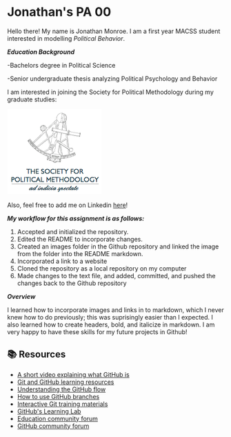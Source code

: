 # Jonathan's PA 00

Hello there! My name is Jonathan Monroe. I am a first year MACSS student interested in modelling _Political Behavior_.

_**Education Background**_

-Bachelors degree in Political Science

-Senior undergraduate thesis analyzing Political Psychology and Behavior

I am interested in joining the Society for Political Methodology during my graduate studies:

![Political Methodology Logo](./images/PolMethLogo.webp)

Also, feel free to add me on Linkedin [here](https://www.linkedin.com/in/jonathan-monroe-139259249/)!


_**My workflow for this assignment is as follows:**_

1. Accepted and initialized the repository.
2. Edited the README to incorporate changes.
3. Created an images folder in the Github repository and linked the image from the folder into the README markdown.
4. Incorporated a link to a website
5. Cloned the repository as a local repository on my computer
6. Made changes to the text file, and added, committed, and pushed the changes back to the Github repository


_**Overview**_

I learned how to incorporate images and links in to markdown, which I never knew how to do previously; this was suprisingly easier than I expected. I also learned how to create headers, bold, and italicize in markdown. I am very happy to have these skills for my future projects in Github!


## 📚  Resources 
* [A short video explaining what GitHub is](https://www.youtube.com/watch?v=w3jLJU7DT5E&feature=youtu.be) 
* [Git and GitHub learning resources](https://docs.github.com/en/github/getting-started-with-github/git-and-github-learning-resources) 
* [Understanding the GitHub flow](https://guides.github.com/introduction/flow/)
* [How to use GitHub branches](https://www.youtube.com/watch?v=H5GJfcp3p4Q&feature=youtu.be)
* [Interactive Git training materials](https://githubtraining.github.io/training-manual/#/01_getting_ready_for_class)
* [GitHub's Learning Lab](https://github.com/apps/github-learning-lab)
* [Education community forum](https://education.github.community/)
* [GitHub community forum](https://github.community/)
